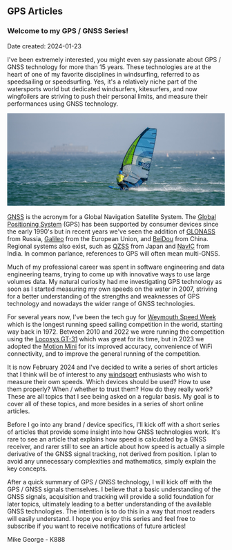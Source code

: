 ## GPS Articles

### Welcome to my GPS / GNSS Series!

Date created: 2024-01-23

I've been extremely interested, you might even say passionate about GPS / GNSS technology for more than 15 years. These technologies are at the heart of one of my favorite disciplines in windsurfing, referred to as speedsailing or speedsurfing. Yes, it's a relatively niche part of the watersports world but dedicated windsurfers, kitesurfers, and now wingfoilers are striving to push their personal limits, and measure their performances using GNSS technology.

![WSW](img/wsw.jpg)

[GNSS](https://en.wikipedia.org/wiki/Satellite_navigation) is the acronym for a Global Navigation Satellite System. The [Global Positioning System](https://en.wikipedia.org/wiki/Global_Positioning_System) (GPS) has been supported by consumer devices since the early 1990's but in recent years we've seen the addition of [GLONASS](https://en.wikipedia.org/wiki/GLONASS) from Russia, [Galileo](https://en.wikipedia.org/wiki/Galileo_(satellite_navigation)) from the European Union, and [BeiDou](https://en.wikipedia.org/wiki/BeiDou) from China. Regional systems also exist, such as [QZSS](https://en.wikipedia.org/wiki/Quasi-Zenith_Satellite_System) from Japan and [NavIC](https://en.wikipedia.org/wiki/Indian_Regional_Navigation_Satellite_System) from India. In common parlance, references to GPS will often mean multi-GNSS.

Much of my professional career was spent in software engineering and data engineering teams, trying to come up with innovative ways to use large volumes data. My natural curiosity had me investigating GPS technology as soon as I started measuring my own speeds on the water in 2007, striving for a better understanding of the strengths and weaknesses of GPS technology and nowadays the wider range of GNSS technologies.

For several years now, I've been the tech guy for [Weymouth Speed Week](https://weymouthspeedweek.com/) which is the longest running speed sailing competition in the world, starting way back in 1972. Between 2010 and 2022 we were running the competition using the [Locosys GT-31](https://www.locosystech.com/en/product/gps-handheld-data-logger-gt-31.html) which was great for its time, but in 2023 we adopted the [Motion Mini](https://www.motion-gps.com/motion/index.html) for its improved accuracy, convenience of WiFi connectivity, and to improve the general running of the competition.

It is now February 2024 and I've decided to write a series of short articles that I think will be of interest to any [windsport](https://en.wikipedia.org/wiki/Windsport) enthusiasts who wish to measure their own speeds. Which devices should be used? How to use them properly? When / whether to trust them? How do they really work? These are all topics that I see being asked on a regular basis. My goal is to cover all of these topics, and more besides in a series of short online articles.

Before I go into any brand / device specifics, I'll kick off with a short series of articles that provide some insight into how GNSS technologies work. It's rare to see an article that explains how speed is calculated by a GNSS receiver, and rarer still to see an article about how speed is actually a simple derivative of the GNSS signal tracking, not derived from position. I plan to avoid any unnecessary complexities and mathematics, simply explain the key concepts.

After a quick summary of GPS / GNSS technology, I will kick off with the GPS / GNSS signals themselves. I believe that a basic understanding of the GNSS signals, acquisition and tracking will provide a solid foundation for later topics, ultimately leading to a better understanding of the available GNSS technologies. The intention is to do this in a way that most readers will easily understand. I hope you enjoy this series and feel free to subscribe if you want to receive notifications of future articles!

Mike George - K888
